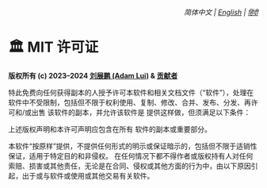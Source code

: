 <div align="right">
    <h6>
        <picture>
            <source type="image/svg+xml" media="(prefers-color-scheme: dark)" srcset="https://raw.githubusercontent.com/KudoAI/chatgpt.js/main/media/images/icons/earth-americas-white-icon32.svg">
            <img height=14 src="https://raw.githubusercontent.com/KudoAI/chatgpt.js/main/media/images/icons/earth-americas-icon32.svg">
        </picture>
        &nbsp;简体中文 |
        <a href="../../LICENSE.md">English</a> |
        <a href="../hi/LICENSE.md">हिंदी</a>
    </h6>
</div>

# 🏛️ MIT 许可证

**版权所有 (c) 2023–2024 [刘展鹏 (Adam Lui)](https://github.com/adamlui) & [贡献者](.#-贡献者)**

特此免费向任何获得副本的人授予许可本软件和相关文档文件（“软件”），处理在软件中不受限制，包括但不限于权利使用、复制、修改、合并、发布、分发、再许可和/或出售 该软件的副本，并允许该软件是 提供这样做，但须满足以下条件：

上述版权声明和本许可声明应包含在所有 软件的副本或重要部分。

本软件“按原样”提供，不提供任何形式的明示或保证暗示的，包括但不限于适销性保证，适用于特定目的和非侵权。 在任何情况下都不得作者或版权持有人对任何索赔、损害或其他责任，无论是在合同、侵权或其他方面的行为中，由以下原因引起，出于或与软件或使用或其他交易有关软件。
